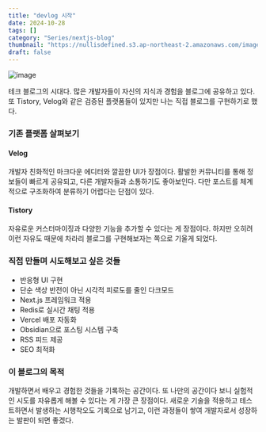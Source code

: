 ```yaml
---
title: "devlog 시작"
date: 2024-10-28
tags: []
category: "Series/nextjs-blog"
thumbnail: "https://nullisdefined.s3.ap-northeast-2.amazonaws.com/images/8e731de98a5b03d48e6d696cb4c14744.png"
draft: false
---
```


![image](https://nullisdefined.s3.ap-northeast-2.amazonaws.com/images/8e731de98a5b03d48e6d696cb4c14744.png)

테크 블로그의 시대다. 많은 개발자들이 자신의 지식과 경험을 블로그에 공유하고 있다. 또 Tistory, Velog와 같은 검증된 플랫폼들이 있지만 나는 직접 블로그를 구현하기로 했다. 
### 기존 플랫폼 살펴보기
#### Velog
개발자 친화적인 마크다운 에디터와 깔끔한 UI가 장점이다. 활발한 커뮤니티를 통해 정보들이 빠르게 공유되고, 다른 개발자들과 소통하기도 좋아보인다. 다만 포스트를 체계적으로 구조화하여 분류하기 어렵다는 단점이 있다.
#### Tistory
자유로운 커스터마이징과 다양한 기능을 추가할 수 있다는 게 장점이다. 하지만 오히려 이런 자유도 때문에 차라리 블로그를 구현해보자는 쪽으로 기울게 되었다.
### 직접 만들며 시도해보고 싶은 것들
- 반응형 UI 구현
- 단순 색상 반전이 아닌 시각적 피로도를 줄인 다크모드
- Next.js 프레임워크 적용
- Redis로 실시간 채팅 적용
- Vercel 배포 자동화
- Obsidian으로 포스팅 시스템 구축
- RSS 피드 제공
- SEO 최적화
### 이 블로그의 목적
개발하면서 배우고 경험한 것들을 기록하는 공간이다. 또 나만의 공간이다 보니 실험적인 시도를 자유롭게 해볼 수 있다는 게 가장 큰 장점이다. 새로운 기술을 적용하고 테스트하면서 발생하는 시행착오도 기록으로 남기고, 이런 과정들이 쌓여 개발자로서 성장하는 발판이 되면 좋겠다.